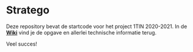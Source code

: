 # Stratego
Deze repository bevat de startcode voor het project 1TIN 2020-2021.
In de **[Wiki](https://github.com/pxlit-projects/stratego/wiki)** vind je de opgave en allerlei technische informatie terug.

Veel succes!
